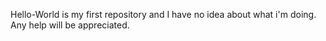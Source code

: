 Hello-World is my first repository and I have no idea about what i'm doing. 
Any help will be appreciated.
